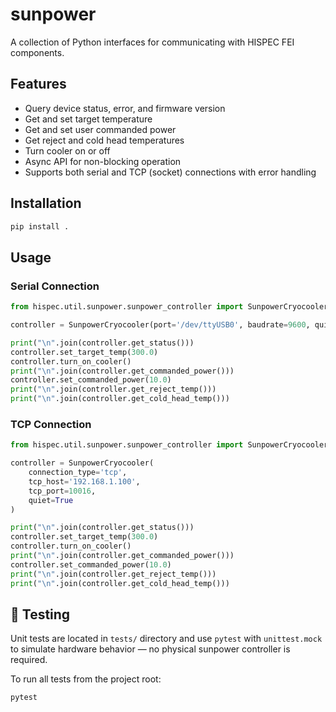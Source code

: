 # sunpower

A collection of Python interfaces for communicating with HISPEC FEI components.

## Features

- Query device status, error, and firmware version
- Get and set target temperature
- Get and set user commanded power
- Get reject and cold head temperatures
- Turn cooler on or off
- Async API for non-blocking operation
- Supports both serial and TCP (socket) connections with error handling

## Installation

```bash
pip install .
```

## Usage
### Serial Connection
```python
from hispec.util.sunpower.sunpower_controller import SunpowerCryocooler

controller = SunpowerCryocooler(port='/dev/ttyUSB0', baudrate=9600, quiet=True)

print("\n".join(controller.get_status()))
controller.set_target_temp(300.0)
controller.turn_on_cooler()
print("\n".join(controller.get_commanded_power()))
controller.set_commanded_power(10.0)
print("\n".join(controller.get_reject_temp()))
print("\n".join(controller.get_cold_head_temp()))
```

### TCP Connection
```python
from hispec.util.sunpower.sunpower_controller import SunpowerCryocooler

controller = SunpowerCryocooler(
    connection_type='tcp',
    tcp_host='192.168.1.100',
    tcp_port=10016,
    quiet=True
)

print("\n".join(controller.get_status()))
controller.set_target_temp(300.0)
controller.turn_on_cooler()
print("\n".join(controller.get_commanded_power()))
controller.set_commanded_power(10.0)
print("\n".join(controller.get_reject_temp()))
print("\n".join(controller.get_cold_head_temp()))
```

## 🧪 Testing
Unit tests are located in `tests/` directory and use `pytest` with `unittest.mock` to simulate hardware behavior — no physical sunpower controller is required.

To run all tests from the project root:

```bash
pytest
```
